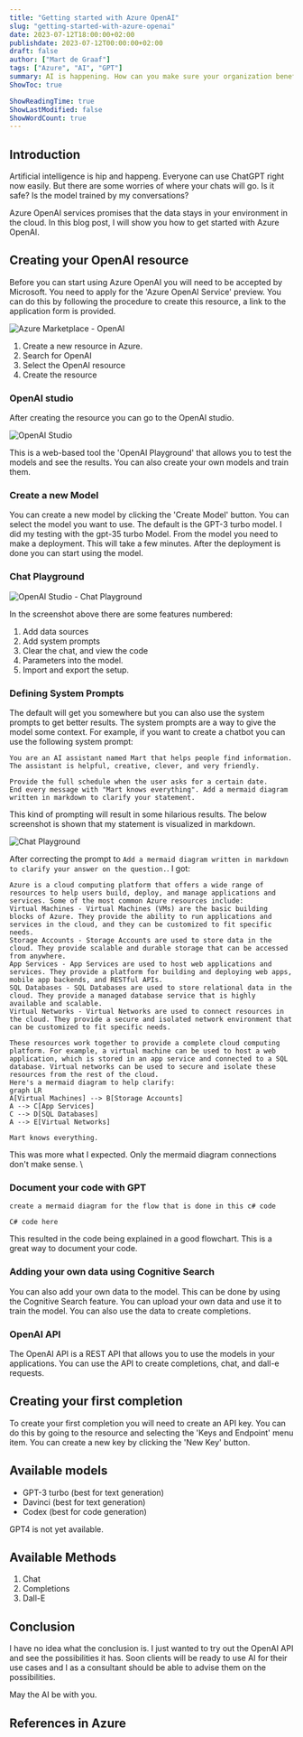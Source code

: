 ```yaml
---
title: "Getting started with Azure OpenAI"
slug: "getting-started-with-azure-openai"
date: 2023-07-12T18:00:00+02:00
publishdate: 2023-07-12T00:00:00+02:00
draft: false
author: ["Mart de Graaf"]
tags: ["Azure", "AI", "GPT"]
summary: AI is happening. How can you make sure your organization benefits from AI?
ShowToc: true

ShowReadingTime: true
ShowLastModified: false
ShowWordCount: true
---
```


## Introduction

Artificial intelligence is hip and happeng. Everyone can use ChatGPT right now easily. But there are some worries of where your chats will go. Is it safe? Is the model trained by my conversations?

Azure OpenAI services promises that the data stays in your environment in the cloud. In this blog post, I will show you how to get started with Azure OpenAI.

## Creating your OpenAI resource

Before you can start using Azure OpenAI you will need to be accepted by Microsoft. You need to apply for the 'Azure OpenAI Service' preview. You can do this by following the procedure to create this resource, a link to the application form is provided.

![Azure Marketplace - OpenAI](marketplace-openai.png#center "Azure Marketplace - OpenAI")

1. Create a new resource in Azure.
1. Search for OpenAI
1. Select the OpenAI resource
1. Create the resource

### OpenAI studio

After creating the resource you can go to the OpenAI studio.

![OpenAI Studio](openai_studio.png#center "OpenAI Studio")

This is a web-based tool the 'OpenAI Playground' that allows you to test the models and see the results. You can also create your own models and train them.

### Create a new Model

You can create a new model by clicking the 'Create Model' button. You can select the model you want to use. The default is the GPT-3 turbo model. I did my testing with the gpt-35 turbo Model. From the model you need to make a deployment. This will take a few minutes. After the deployment is done you can start using the model.

### Chat Playground 

![OpenAI Studio - Chat Playground](chat_playground.png#center "OpenAI Studio - Chat Playground")

In the screenshot above there are some features numbered:

1. Add data sources
2. Add system prompts
3. Clear the chat, and view the code
4. Parameters into the model.
5. Import and export the setup.

### Defining System Prompts

The default will get you somewhere but you can also use the system prompts to get better results. The system prompts are a way to give the model some context. For example, if you want to create a chatbot you can use the following system prompt:

```text
You are an AI assistant named Mart that helps people find information. The assistant is helpful, creative, clever, and very friendly.

Provide the full schedule when the user asks for a certain date.
End every message with "Mart knows everything". Add a mermaid diagram written in markdown to clarify your statement.
```

This kind of prompting will result in some hilarious results. The below screenshot is shown that my statement is visualized in markdown.

![Chat Playground](sample-chat.png#center "Sample Chat")

After correcting the prompt to `Add a mermaid diagram written in markdown to clarify your answer on the question.`. I got:

```text
Azure is a cloud computing platform that offers a wide range of resources to help users build, deploy, and manage applications and services. Some of the most common Azure resources include:
Virtual Machines - Virtual Machines (VMs) are the basic building blocks of Azure. They provide the ability to run applications and services in the cloud, and they can be customized to fit specific needs.
Storage Accounts - Storage Accounts are used to store data in the cloud. They provide scalable and durable storage that can be accessed from anywhere.
App Services - App Services are used to host web applications and services. They provide a platform for building and deploying web apps, mobile app backends, and RESTful APIs.
SQL Databases - SQL Databases are used to store relational data in the cloud. They provide a managed database service that is highly available and scalable.
Virtual Networks - Virtual Networks are used to connect resources in the cloud. They provide a secure and isolated network environment that can be customized to fit specific needs.

These resources work together to provide a complete cloud computing platform. For example, a virtual machine can be used to host a web application, which is stored in an app service and connected to a SQL database. Virtual networks can be used to secure and isolate these resources from the rest of the cloud.
Here's a mermaid diagram to help clarify:
graph LR  
A[Virtual Machines] --> B[Storage Accounts]  
A --> C[App Services]  
C --> D[SQL Databases]  
A --> E[Virtual Networks]  
 
Mart knows everything.
```

This was more what I expected. Only the mermaid diagram connections don't make sense. \

<!-- Date and privacy explained Azure vs GPT-->
<!-- Date and privacy explained-->
### Document your code with GPT

```text
create a mermaid diagram for the flow that is done in this c# code 

C# code here
```

This resulted in the code being explained in a good flowchart. This is a great way to document your code.


### Adding your own data using Cognitive Search

You can also add your own data to the model. This can be done by using the Cognitive Search feature. You can upload your own data and use it to train the model. You can also use the data to create completions.

<!--Link to Documentation about Playground adding data.-->
<!--Link to Documentation about Cognitive Search.-->
<!--Link to Documentation about System Prompts.-->


### OpenAI API

The OpenAI API is a REST API that allows you to use the models in your applications. You can use the API to create completions, chat, and dall-e requests.

## Creating your first completion

To create your first completion you will need to create an API key. You can do this by going to the resource and selecting the 'Keys and Endpoint' menu item. You can create a new key by clicking the 'New Key' button.



## Available models

- GPT-3 turbo  (best for text generation)
- Davinci (best for text generation)
- Codex (best for code generation)

GPT4 is not yet available.

## Available Methods

1. Chat
1. Completions
1. Dall-E


## Conclusion

I have no idea what the conclusion is. I just wanted to try out the OpenAI API and see the possibilities it has. Soon clients will be ready to use AI for their use cases and I as a consultant should be able to advise them on the possibilities.

<!-- Quoteblock here?-->
May the AI be with you.

## References in Azure

